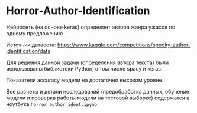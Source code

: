 # Horror-Author-Identification
Нейросеть (на основе keras) определяет автора жанра ужасов по одному предложению

Источник датасета: https://www.kaggle.com/competitions/spooky-author-identification/data

Для решения данной задачи (определения автора текста) были использованы библиотеки Python, в том числе spacy и keras.

Показатели accuracy модели на достаточно высоком уровне.

Все расчеты и детали исследований (предобработка данных, обучение модели и проверка работы модели на тестовой выборке) содержатся в ноутбуке `horror_author_ident.ipynb`
